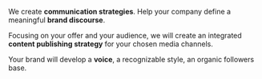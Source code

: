 We create **communication strategies**. Help your company define a meaningful **brand discourse**.

Focusing on your offer and your audience, we will create an integrated **content publishing strategy** for your chosen media channels.

Your brand will develop a **voice**, a recognizable style, an organic followers base.
